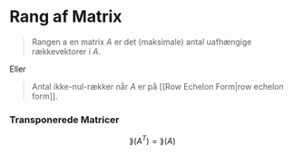 # Rang af Matrix
> Rangen a en matrix $A$ er det (maksimale) antal uafhængige rækkevektorer i $A$.

Eller
> Antal ikke-nul-rækker når $A$ er på [[Row Echelon Form|row echelon form]].

### Transponerede Matricer
$$\rang(A^{T})= \rang(A)$$